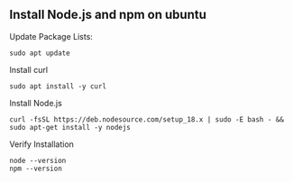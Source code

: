 ## Install Node.js and npm on ubuntu

Update Package Lists:
```
sudo apt update
```
Install curl
```
sudo apt install -y curl
```

Install Node.js
```
curl -fsSL https://deb.nodesource.com/setup_18.x | sudo -E bash - && sudo apt-get install -y nodejs
```
Verify Installation
```
node --version
npm --version
```
